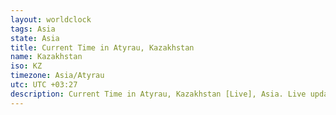 ```yaml
---
layout: worldclock
tags: Asia
state: Asia
title: Current Time in Atyrau, Kazakhstan
name: Kazakhstan
iso: KZ
timezone: Asia/Atyrau
utc: UTC +03:27
description: Current Time in Atyrau, Kazakhstan [Live], Asia. Live update now time in Atyrau, timezone Asia/Atyrau, UTC +03:27, Country ISO code & Current Local Time.
---
```


